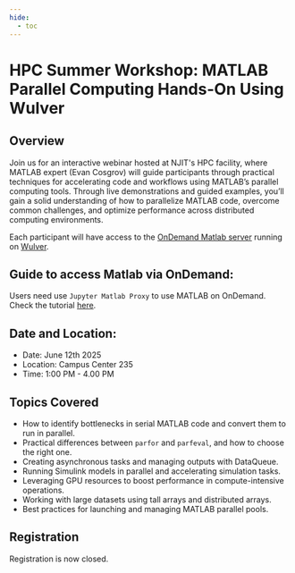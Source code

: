 ```yaml
---
hide:
  - toc
---
```


# HPC Summer Workshop: MATLAB Parallel Computing Hands-On Using Wulver 

## Overview
Join us for an interactive webinar hosted at NJIT's HPC facility, where MATLAB expert (Evan Cosgrov)
will guide participants through practical techniques for accelerating code and workflows using MATLAB’s parallel computing tools.
Through live demonstrations and guided examples, you’ll gain a solid understanding of how to parallelize MATLAB code, overcome common challenges, and optimize performance across distributed computing environments. 

Each participant will have access to the [OnDemand Matlab server](https://ondemand.njit.edu/pun/sys/dashboard/batch_connect/sys/jupyter-matlab/session_contexts/new) running on [Wulver](https://hpc.njit.edu/).

## Guide to access Matlab via OnDemand:
Users need use `Jupyter Matlab Proxy` to use MATLAB on OnDemand. Check the tutorial [here](../../../assets/ondemand/Matlab_OnDemand_Tutorial_Server.mp4).

## Date and Location:
- Date: June 12th 2025
- Location: Campus Center 235
- Time: 1:00 PM - 4.00 PM

## Topics Covered

* How to identify bottlenecks in serial MATLAB code and convert them to run in parallel.
* Practical differences between `parfor` and `parfeval`, and how to choose the right one.
* Creating asynchronous tasks and managing outputs with DataQueue.
* Running Simulink models in parallel and accelerating simulation tasks.
* Leveraging GPU resources to boost performance in compute-intensive operations.
* Working with large datasets using tall arrays and distributed arrays.
* Best practices for launching and managing MATLAB parallel pools.


## Registration
Registration is now closed.

